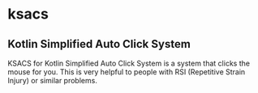 # ksacs
Kotlin Simplified Auto Click System
-----------------------------------
KSACS for Kotlin Simplified Auto Click System is a system that clicks the mouse for you. This is very helpful to people with RSI (Repetitive Strain Injury) or similar problems.
